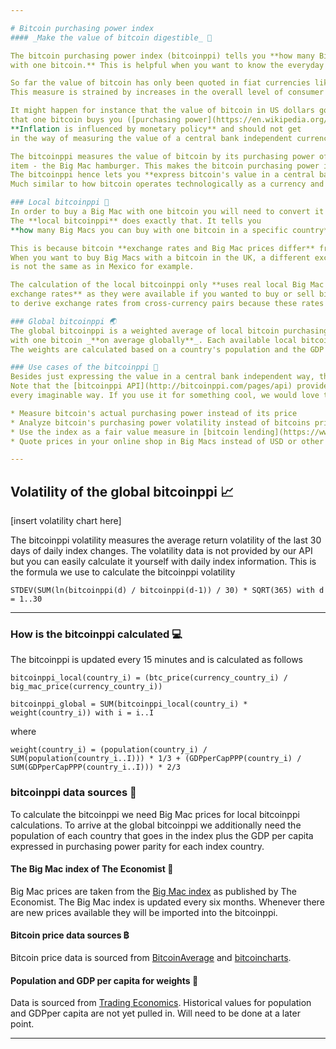 ```yaml
---

# Bitcoin purchasing power index
#### _Make the value of bitcoin digestible_ 🍔

The bitcoin purchasing power index (bitcoinppi) tells you **how many Big Mac hamburgers you can buy
with one bitcoin.** This is helpful when you want to know the everyday _value_ of bitcoin.

So far the value of bitcoin has only been quoted in fiat currencies like the US dollar, European euro or others.
This measure is strained by increases in the overall level of consumer prices (aka inflation).

It might happen for instance that the value of bitcoin in US dollars goes up from 300 USD to 305 USD but the products
that one bitcoin buys you ([purchasing power](https://en.wikipedia.org/wiki/Purchasing_power)) remains the same.
**Inflation is influenced by monetary policy** and should not get
in the way of measuring the value of a central bank independent currency.

The bitcoinppi measures the value of bitcoin by its purchasing power of a worldwide available and uniform
item - the Big Mac hamburger. This makes the bitcoin purchasing power index agnostic to monetary policy.
The bitcoinppi hence lets you **express bitcoin's value in a central bank independent way.**
Much similar to how bitcoin operates technologically as a currency and payment network.

### Local bitcoinppi 🚩
In order to buy a Big Mac with one bitcoin you will need to convert it to a local currency like the pound, peso etc.
The **local bitcoinppi** does exactly that. It tells you
**how many Big Macs you can buy with one bitcoin in a specific country**.

This is because bitcoin **exchange rates and Big Mac prices differ** from one country to another.
When you want to buy Big Macs with a bitcoin in the UK, a different exchange rate applies and the Big Mac price
is not the same as in Mexico for example.

The calculation of the local bitcoinppi only **uses real local Big Mac prices** as recorded by the Big Max index and **only local
exchange rates** as they were available if you wanted to buy or sell bitcoins in that specific country. The bitcoinppi does not use cross-rates
to derive exchange rates from cross-currency pairs because these rates are in most cases not accessible to consumers.

### Global bitcoinppi 🌏
The global bitcoinppi is a weighted average of local bitcoin purchasing power indices. It tells how many Big Mac burgers you can buy
with one bitcoin _**on average globally**_. Each available local bitcoinppi is considered in the global bitcoinppi.
The weights are calculated based on a country's population and the GDP per capita in purchasing power parity.

### Use cases of the bitcoinppi 🔩
Besides just expressing the value in a central bank independent way, there are multiple other use cases for the bitcoinppi.
Note that the [bitcoinppi API](http://bitcoinppi.com/pages/api) provides all the raw data you need to use this index in
every imaginable way. If you use it for something cool, we would love to hear about it in the comments! Here are a few use case ideas

* Measure bitcoin's actual purchasing power instead of its price
* Analyze bitcoin's purchasing power volatility instead of bitcoins price volatility
* Use the index as a fair value measure in [bitcoin lending](https://www.bitbond.com)
* Quote prices in your online shop in Big Macs instead of USD or other fiat currencies and accept bitcoins with ease

---
```


## Volatility of the global bitcoinppi 📈

[insert volatility chart here]

The bitcoinppi volatility measures the average return volatility of the last 30 days of daily index changes.
The volatility data is not provided by our API but you can easily calculate it yourself with daily index information.
This is the formula we use to calculate the bitcoinppi volatility

`STDEV(SUM(ln(bitcoinppi(d) / bitcoinppi(d-1)) / 30) * SQRT(365) with d = 1..30`

---

### How is the bitcoinppi calculated 💻
The bitcoinppi is updated every 15 minutes and is calculated as follows

`bitcoinppi_local(country_i) = (btc_price(currency_country_i) / big_mac_price(currency_country_i))`

`bitcoinppi_global = SUM(bitcoinppi_local(country_i) * weight(country_i)) with i = i..I`

where

`weight(country_i) = (population(country_i) / SUM(population(country_i..I))) * 1/3 + (GDPperCapPPP(country_i) / SUM(GDPperCapPPP(country_i..I))) * 2/3`

### bitcoinppi data sources 💽
To calculate the bitcoinppi we need Big Mac prices for local bitcoinppi calculations. To arrive at the global bitcoinppi
we additionally need the population of each country that goes in the index plus the GDP per capita expressed in purchasing power parity
for each index country.

#### The Big Mac index of The Economist 🍔
Big Mac prices are taken from the [Big Mac index](http://www.economist.com/content/big-mac-index) as published by The Economist.
The Big Mac index is updated every six months. Whenever there are new prices available they will be imported into the bitcoinppi.

#### Bitcoin price data sources ฿
Bitcoin price data is sourced from [BitcoinAverage](https://bitcoinaverage.com) and [bitcoincharts](http://www.bitcoincharts.com/).

#### Population and GDP per capita for weights 🏢
Data is sourced from [Trading Economics](http://www.tradingeconomics.com). Historical values for population and GDPper capita
are not yet pulled in. Will need to be done at a later point.

---

<div class="fb-comments" data-href="http://bitcoinppi.com" data-width="600" data-numposts="10"></div>

